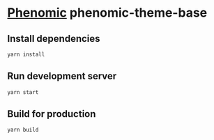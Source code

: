 # [Phenomic](https://github.com/MoOx/phenomic) phenomic-theme-base

## Install dependencies

```sh
yarn install
```

## Run development server

```sh
yarn start
```

## Build for production

```sh
yarn build
```
